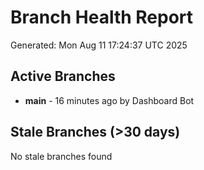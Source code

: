 # Branch Health Report
Generated: Mon Aug 11 17:24:37 UTC 2025

## Active Branches
- **main** - 16 minutes ago by Dashboard Bot

## Stale Branches (>30 days)
No stale branches found
